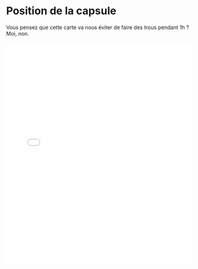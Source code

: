 # Position de la capsule
Vous pensez que cette carte va nous éviter de faire des trous pendant 1h ? Moi, non.

<iframe width="100%" height="600" src="capsulemap.html" style="border: none" />

### Coordonnées capsule
